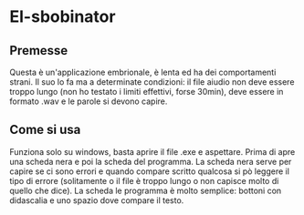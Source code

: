 # El-sbobinator
## Premesse
Questa è un'applicazione embrionale, è lenta ed ha dei comportamenti strani. Il suo lo fa ma a determinate condizioni: il file aiudio non deve essere troppo lungo (non ho testato i limiti effettivi, forse 30min), deve essere in formato .wav e le parole si devono capire.
## Come si usa
Funziona solo su windows, basta aprire il file .exe e aspettare. Prima di apre una scheda nera e poi la scheda del programma. La scheda nera serve per capire se ci sono errori e quando compare scritto qualcosa si pò leggere il tipo di errore (solitamente o il file è troppo lungo o non capisce molto di quello che dice). La scheda le programma è molto semplice: bottoni con didascalia e uno spazio dove compare il testo.
